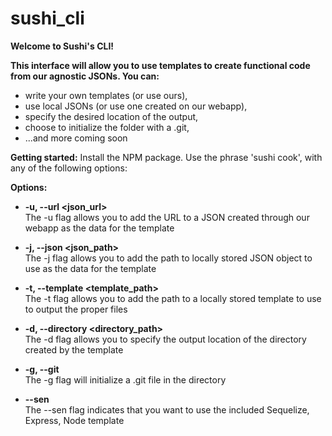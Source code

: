 # sushi_cli

<strong>Welcome to Sushi's CLI!</strong> 

<strong>This interface will allow you to use templates to create functional code from our agnostic JSONs. You can:</strong>
- write your own templates (or use ours), 
- use local JSONs (or use one created on our webapp), 
- specify the desired location of the output,
- choose to initialize the folder with a .git,
- ...and more coming soon

<strong>Getting started:</strong>
  Install the NPM package.
  Use the phrase 'sushi cook', with any of the following options:
  
 <strong>Options:</strong>
 
  - <strong>-u, --url \<json_url\></strong> <br />
    The -u flag allows you to add the URL to a JSON created through our webapp as the data for the template
  
  - <strong>-j, --json \<json_path\></strong> <br />
    The -j flag allows you to add the path to locally stored JSON object to use as the data for the template
  
  - <strong>-t, --template \<template_path\></strong> <br />
    The -t flag allows you to add the path to a locally stored template to use to output the proper files
  
  - <strong>-d, --directory \<directory_path\></strong> <br />
    The -d flag allows you to specify the output location of the directory created by the template
  
  - <strong>-g, --git</strong> <br />
    The -g flag will initialize a .git file in the directory
  
  - <strong>--sen</strong> <br />
    The --sen flag indicates that you want to use the included Sequelize, Express, Node template

